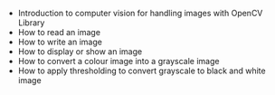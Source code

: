 
- Introduction to computer vision for handling images with OpenCV Library
- How to read an image
- How to write an image
- How to display or show an image
- How to convert a colour image into a grayscale image
- How to apply thresholding to convert grayscale to black and white image
